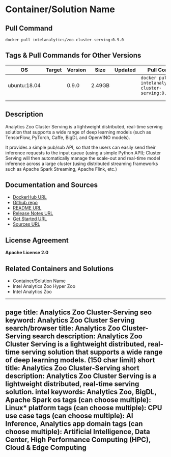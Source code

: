 
# Container/Solution Name

## Pull Command

```
docker pull intelanalytics/zoo-cluster-serving:0.9.0

```

## Tags & Pull Commands for Other Versions

| OS  | Target | Version | Size | Updated | Pull Command |
| --- | ------ | ------- | ---- | ------- | ------------ |
| ubuntu:18.04 |        | 0.9.0 | 2.49GB |         | `docker pull intelanalytics/zoo-cluster-serving:0.9.0` |
|     |        |         |      |         |  |
|     |        |         |      |         |  |

## Description

Analytics Zoo Cluster Serving is a lightweight distributed, real-time serving solution that supports a wide range of deep learning models (such as TensorFlow, PyTorch, Caffe, BigDL and OpenVINO models). 

It provides a simple pub/sub API, so that the users can easily send their inference requests to the input queue (using a simple Python API); Cluster Serving will then automatically manage the scale-out and real-time model inference across a large cluster (using distributed streaming frameworks such as Apache Spark Streaming, Apache Flink, etc.) 

## Documentation and Sources

- [DockerHub URL](<https://hub.docker.com/repository/docker/intelanalytics/zoo-cluster-serving/> )
- [Github repo](<https://github.com/intel-analytics/analytics-zoo/tree/master/docker/cluster-serving>)
- [README URL](https://analytics-zoo.github.io/0.8.1/#ClusterServingGuide/ProgrammingGuide/ )
- [Release Notes URL](https://analytics-zoo.github.io/0.8.1/#release-docs/)
- [Get Started URL](https://analytics-zoo.github.io/master/#ClusterServingGuide/APIGuide/ )
- [Sources URL](<https://github.com/intel-analytics/analytics-zoo/blob/master/docker/cluster-serving/Dockerfile>)

## License Agreement

**Apache License 2.0** 

## Related Containers and Solutions

- Container/Solution Name
- Intel      Analytics Zoo Hyper Zoo
- Intel      Analytics Zoo  

---
page title: Analytics Zoo Cluster-Serving
seo keyword: Analytics Zoo Cluster Serving
search/browser title: Analytics Zoo Cluster-Serving
search description: Analytics Zoo Cluster Serving is a lightweight distributed, real-time serving solution that supports a wide range of deep learning models. (150 char limit)
short title: Analytics Zoo Cluster-Serving
short description: Analytics Zoo Cluster Serving is a lightweight distributed, real-time serving solution.
intel keywords: Analytics Zoo, BigDL, Apache Spark
os tags (can choose multiple): Linux* 
platform tags (can choose multiple): CPU
use case tags (can choose multiple): AI Inference, Analytics
app domain tags (can choose multiple): Artificial Intelligence, Data Center, High Performance Computing (HPC), Cloud & Edge Computing
---